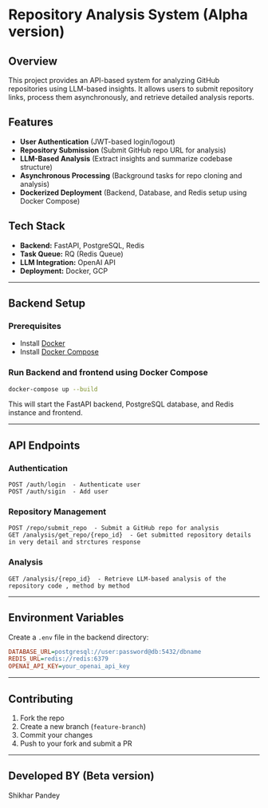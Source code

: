 # Repository Analysis System (Alpha version)

## Overview
This project provides an API-based system for analyzing GitHub repositories using LLM-based insights. It allows users to submit repository links, process them asynchronously, and retrieve detailed analysis reports.

## Features
- **User Authentication** (JWT-based login/logout)
- **Repository Submission** (Submit GitHub repo URL for analysis)
- **LLM-Based Analysis** (Extract insights and summarize codebase structure)
- **Asynchronous Processing** (Background tasks for repo cloning and analysis)
- **Dockerized Deployment** (Backend, Database, and Redis setup using Docker Compose)

## Tech Stack
- **Backend:** FastAPI, PostgreSQL, Redis
- **Task Queue:** RQ (Redis Queue)
- **LLM Integration:** OpenAI API
- **Deployment:** Docker, GCP

---

## Backend Setup
### Prerequisites
- Install [Docker](https://docs.docker.com/get-docker/)
- Install [Docker Compose](https://docs.docker.com/compose/install/)

### Run Backend and frontend using Docker Compose
```sh
docker-compose up --build
```

This will start the FastAPI backend, PostgreSQL database, and Redis instance and frontend.

---

## API Endpoints
### Authentication
```plaintext
POST /auth/login  - Authenticate user
POST /auth/sigin  - Add user
```

### Repository Management
```plaintext
POST /repo/submit_repo  - Submit a GitHub repo for analysis
GET /analysis/get_repo/{repo_id}  - Get submitted repository details in very detail and strctures response
```

### Analysis
```plaintext
GET /analysis/{repo_id}  - Retrieve LLM-based analysis of the repository code , method by method
```

---

## Environment Variables
Create a `.env` file in the backend directory:
```ini
DATABASE_URL=postgresql://user:password@db:5432/dbname
REDIS_URL=redis://redis:6379
OPENAI_API_KEY=your_openai_api_key
```

---

## Contributing
1. Fork the repo
2. Create a new branch (`feature-branch`)
3. Commit your changes
4. Push to your fork and submit a PR

---

## Developed BY (Beta version)
Shikhar Pandey
